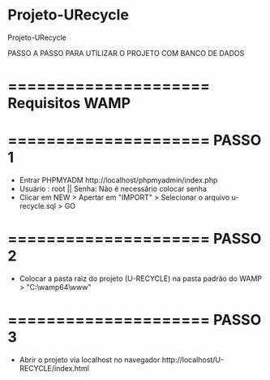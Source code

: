 # Projeto-URecycle
Projeto-URecycle

PASSO A PASSO PARA UTILIZAR O PROJETO COM BANCO DE DADOS

=====================
    Requisitos
       WAMP  
=====================

=====================
      PASSO 1
=====================

- Entrar PHPMYADM http://localhost/phpmyadmin/index.php
- Usuário : root || Senha: Não é necessário colocar senha
- Clicar em NEW > Apertar em "IMPORT" > Selecionar o arquivo u-recycle.sql > GO

=====================
      PASSO 2
=====================
- Colocar a pasta raiz do projeto (U-RECYCLE) na pasta padrão do WAMP > "C:\wamp64\www"

=====================
      PASSO 3
=====================
- Abrir o projeto via localhost no navegador http://localhost/U-RECYCLE/index.html
